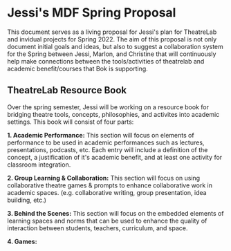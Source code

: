 # Jessi's MDF Spring Proposal
This document serves as a living proposal for Jessi's plan for TheatreLab and invidual projects for Spring 2022. The aim of this proposal is not only document initial goals and ideas, but also to suggest a collaboration system for the Spring between Jessi, Marlon, and Christine that will continuously help make connections between the tools/activities of theatrelab and academic benefit/courses that Bok is supporting. 

## TheatreLab Resource Book
Over the spring semester, Jessi will be working on a resource book for bridging theatre tools, concepts, philosophies, and activites into academic settings. This book will consist of four parts:

**1. Academic Performance:** This section will focus on elements of performance to be used in academic performances such as lectures, presentations, podcasts, etc. Each entry will include a definition of the concept, a justification of it's academic benefit, and at least one activity for classroom integration. 

**2. Group Learning & Collaboration:** This section will focus on using collaborative theatre games & prompts to enhance collaborative work in academic spaces. (e.g. collaborative writing, group presentation, idea building, etc.)

**3. Behind the Scenes:** This section will focus on the embedded elements of learning spaces and norms that can be used to enhance the quality of interaction between students, teachers, curriculum, and space. 

**4. Games:**


